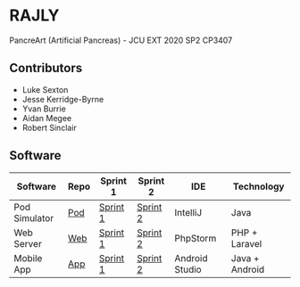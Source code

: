 # RAJLY

PancreArt (Artificial Pancreas) - JCU EXT 2020 SP2 CP3407

## Contributors

 - Luke Sexton
 - Jesse Kerridge-Byrne
 - Yvan Burrie
 - Aidan Megee
 - Robert Sinclair

## Software

| Software      | Repo | Sprint 1 | Sprint 2 | IDE | Technology |
|---------------|------|----------|----------|-----|------------|
| Pod Simulator | [Pod](https://github.com/jc444304/rajly-pod) | [Sprint 1](https://github.com/jc444304/rajly-pod/projects/1) | [Sprint 2](https://github.com/jc444304/rajly-pod/projects/2) | IntelliJ | Java |
| Web Server    | [Web](https://github.com/jc444304/rajly-web) | [Sprint 1](https://github.com/jc444304/rajly-web/projects/1) | [Sprint 2](https://github.com/jc444304/rajly-web/projects/2) | PhpStorm | PHP + Laravel |
| Mobile App    | [App](https://github.com/jc444304/rajly-app) | [Sprint 1](https://github.com/jc444304/rajly-app/projects/1) | [Sprint 2](https://github.com/jc444304/rajly-app/projects/2) | Android Studio | Java + Android |
